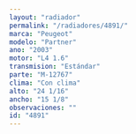 ```yaml
---
layout: "radiador"
permalink: "/radiadores/4891/"
marca: "Peugeot"
modelo: "Partner"
ano: "2003"
motor: "L4 1.6"
transmision: "Estándar"
parte: "M-12767"
clima: "Con clima"
alto: "24 1/16"
ancho: "15 1/8"
observaciones: ""
id: "4891"
---
```


